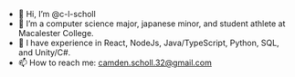 - 👋 Hi, I’m @c-l-scholl
- 👀 I’m a computer science major, japanese minor, and student athlete at Macalester College. 
- 🌱 I have experience in React, NodeJs, Java/TypeScript, Python, SQL, and Unity/C#.
- 📫 How to reach me: camden.scholl.32@gmail.com

<!---
c-l-scholl/c-l-scholl is a ✨ special ✨ repository because its `README.md` (this file) appears on your GitHub profile.
You can click the Preview link to take a look at your changes.
--->
